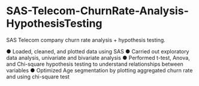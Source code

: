 # SAS-Telecom-ChurnRate-Analysis-HypothesisTesting
SAS Telecom company churn rate analysis + hypothesis testing.

●	Loaded, cleaned, and plotted data using SAS
●	Carried out exploratory data analysis, univariate and bivariate analysis
●	Performed t-test, Anova, and Chi-square hypothesis testing to understand relationships between variables
●	Optimized Age segmentation by plotting aggregated churn rate and using chi-square test
